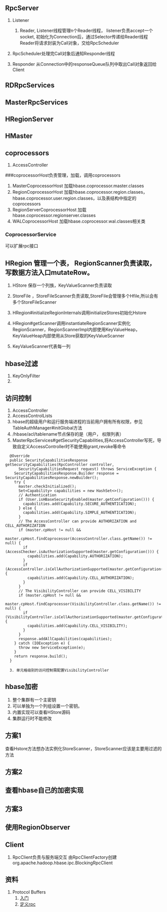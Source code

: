 

## RpcServer
1. Listener
	1. Reader, Listener线程管理n个Reader线程， listener负责accept一个socket, 初始化为Connection后，通过Selector传递给Reader线程  
		Reader将请求封装为Call对象，交给RpcScheduler


2. RpcScheduler处理完Call对象后通知Responder线程

3. Responder 从Connection中的responseQueue队列中取出Call对象返回给Client

## RDRpcServices

## MasterRpcServices

## HRegionServer

## HMaster


## coprocessors
1. AccessController

###coprocessorHost负责管理，加载，调用coprocessors
1. MasterCoprocessorHost
    加载hbase.coprocessor.master.classes
2. RegionCoprocessorHost
	加载hbase.coprocessor.region.classes，hbase.coprocessor.user.region.classes，以及表结构中指定的coprocessors
3. RegionServerCoprocessorHost
	加载hbase.coprocessor.regionserver.classes
4. WALCoprocessorHost
	加载hbase.coprocessor.wal.classes相关类


### CoprocessorService
可以扩展rpc接口



## HRegion 管理一个表， RegionScanner负责读取，写数据方法入口mutateRow。
1. HStore 保存一个列族，KeyValueScanner负责读取
2. StoreFile		，StoreFileScanner负责读取,StoreFile会管理多个Hfile,所以会有多个StoreFileScanner


3. HRegion#initializeRegionInternals调用initializeStores初始化Hstore
4. HRegion#getScanner调用instantiateRegionScanner实例化RegionScanner，RegionScannerImpl内部使用KeyValueHeap，KeyValueHeap内部使用从Store获取的KeyValueScanner
5. KeyValueScanner代表每一列

## hbase过滤
1. KeyOnlyFilter
2. 


## 访问控制
1. AccessController
2. AccessControlLists
3. hbase的超级用户和运行服务端进程的当前用户拥有所有权限，参见TableAuthManager#initGlobal方法
4. /hbase/acl/tablename节点保存的是（用户， 权限列表）
5. MasterRpcServices#getSecurityCapabilities,将AccessController写死，导致自定义AccessController时不能使用grant,revoke等命令

```
  @Override
  public SecurityCapabilitiesResponse getSecurityCapabilities(RpcController controller,
      SecurityCapabilitiesRequest request) throws ServiceException {
    SecurityCapabilitiesResponse.Builder response = SecurityCapabilitiesResponse.newBuilder();
    try {
      master.checkInitialized();
      Set<Capability> capabilities = new HashSet<>();
      // Authentication
      if (User.isHBaseSecurityEnabled(master.getConfiguration())) {
        capabilities.add(Capability.SECURE_AUTHENTICATION);
      } else {
        capabilities.add(Capability.SIMPLE_AUTHENTICATION);
      }
      // The AccessController can provide AUTHORIZATION and CELL_AUTHORIZATION
      if (master.cpHost != null &&
            master.cpHost.findCoprocessor(AccessController.class.getName()) != null) {
        if (AccessChecker.isAuthorizationSupported(master.getConfiguration())) {
          capabilities.add(Capability.AUTHORIZATION);
        }
        if (AccessController.isCellAuthorizationSupported(master.getConfiguration())) {
          capabilities.add(Capability.CELL_AUTHORIZATION);
        }
      }
      // The VisibilityController can provide CELL_VISIBILITY
      if (master.cpHost != null &&
            master.cpHost.findCoprocessor(VisibilityController.class.getName()) != null) {
        if (VisibilityController.isCellAuthorizationSupported(master.getConfiguration())) {
          capabilities.add(Capability.CELL_VISIBILITY);
        }
      }
      response.addAllCapabilities(capabilities);
    } catch (IOException e) {
      throw new ServiceException(e);
    }
    return response.build();
  }

  3. 单元格级别的访问控制需配置VisibilityController

```

## hbase加密
1. 整个集群有一个主密钥
2. 可以单独为一个列组设置一个密钥。
3. 内置实现可以查看HStore源码
4. 集群运行时不能修改

## 方案1
查看Hstore方法想办法实例化StoreScanner，StoreScanner应该是主要用过滤的方法

## 方案2
## 查看hbase自己的加密实现

## 方案3
## 使用RegionObserver

## Client

1. RpcClient负责与服务端交互
   由RpcClientFactory创建org.apache.hadoop.hbase.ipc.BlockingRpcClient


## 资料

1. Protocol Buffers
	1. [入门](https://dzone.com/articles/using-googles-protocol-buffers-with-java)
	1. [定义rpc](https://developers.google.com/protocol-buffers/docs/reference/java-generated#service)
